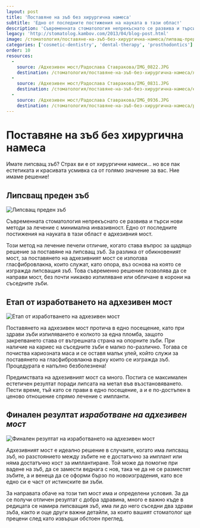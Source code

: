 ```yaml
---
layout: post
title: 'Поставяне на зъб без хирургична намеса'
subtitle: 'Едно от последните постижения на науката в тази област'
description: 'Съвременната стоматология непрекъснато се развива и търси нови методи за лечение с минимална инвазивност. Едно от последните постижения на науката в тази област е адхезивния мост.'
legacy: 'http://stomatolog.kambov.com/2013/04/blog-post.html'
image: /стоматология/поставяне-на-зъб-без-хирургична-намеса/липващ-преден-зъб.jpg
categories: ['cosmetic-dentistry', 'dental-therapy', 'prosthodontics']
order: 10
resources:
  -
    source: /Адхезивен мост/Радослaва Ставракова/IMG_0822.JPG
    destination: /стоматология/поставяне-на-зъб-без-хирургична-намеса/липващ-преден-зъб.jpg
  -
    source: /Адхезивен мост/Радослaва Ставракова/IMG_0831.JPG
    destination: /стоматология/поставяне-на-зъб-без-хирургична-намеса/eтап-от-изработването-на-адхезивен-мост.jpg
  -
    source: /Адхезивен мост/Радослaва Ставракова/IMG_0936.JPG
    destination: /стоматология/поставяне-на-зъб-без-хирургична-намеса/резултат-адхезивен-мост.jpg
---
```

# Поставяне на зъб без хирургична намеса
Имате липсващ зъб? Страх ви е от хирургични намеси... но все пак естетиката и красивата усмивка са от голямо значение за вас. Ние имаме решение!

## Липсващ преден зъб
![Липсващ преден зъб](поставяне-на-зъб-без-хирургична-намеса/липващ-преден-зъб.jpg)

Съвременната стоматология непрекъснато се развива и търси нови методи за лечение с минимална инвазивност. Едно от последните постижения на науката в тази област е адхезивния мост.

Този метод на лечение печели отличие, когато става въпрос за щадящо решение за поставяне на липсващ зъб. За разлика от обикновеният мост, за поставянето на адхезивният мост се използва гласфибровлакна, които служат, като опора, въз основа на която се изгражда липсващия зъб. Това съвременно решение позволява да се направи мост, без почти никакво изпиляване или обличане в корони на съседните зъби.

## Етап от изработването на адхезивен мост
![Етап от изработването на адхезивен мост](поставяне-на-зъб-без-хирургична-намеса/eтап-от-изработването-на-адхезивен-мост.jpg)

Поставянето на адхезивен мост протича в едно посещение, като при здрави зъби изпиляването е колкото за една пломба, защото закрепването става от вътрешната страна на опорните зъби. При наличие на кариес на съседните зъби е малко по-различно. Тогава се почиства кариозната маса и се оставя малък улей, който служи за поставянето на гласфибровлакна върху които се изгражда зъб. Процедурата е напълно безболезнена!

Предимствата на адхезивният мост са много. Постига се максимален естетичен резултат поради липсата на метал във възстановяването. Пести време, тъй като се прави в едно посещение, а и е по-достъпен в ценово отношение спрямо лечение с импланти.

## Финален резултат *изработване на адхезивен мост*
![Финален резултат на изработването на адхезивен мост](поставяне-на-зъб-без-хирургична-намеса/резултат-адхезивен-мост.jpg)

Адхезивният мост е идеално решение в случаите, когато има липсващ зъб, но разстоянието между зъбите не е достатъчно за имплант или няма достатъчно кост за имплантиране. Той може да помогне при вадене на зъб, да се замести веднага с нов, така че да не се разместят зъбите, а и венеца да се оформи бързо по новоизградения, като все едно си е част от истинските ви зъби.

За направата обаче на този тип мост има и определени условия. За да се получи отличен резултат с добра здравина, много е важно къде в редицата се намира липсващия зъб, има ли до него съседни два здрави зъба, както и още други важни детайли, за които вашият стоматолог ще прецени след като извърши обстоен преглед.